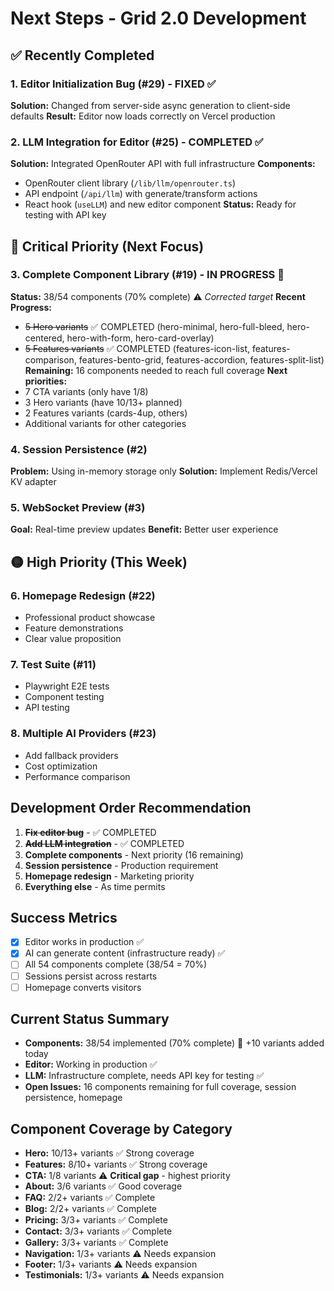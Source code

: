 # Next Steps - Grid 2.0 Development

## ✅ Recently Completed

### 1. Editor Initialization Bug (#29) - FIXED ✅
**Solution:** Changed from server-side async generation to client-side defaults
**Result:** Editor now loads correctly on Vercel production

### 2. LLM Integration for Editor (#25) - COMPLETED ✅
**Solution:** Integrated OpenRouter API with full infrastructure
**Components:**
- OpenRouter client library (`/lib/llm/openrouter.ts`)
- API endpoint (`/api/llm`) with generate/transform actions
- React hook (`useLLM`) and new editor component
**Status:** Ready for testing with API key

## 🔴 Critical Priority (Next Focus)

### 3. Complete Component Library (#19) - IN PROGRESS 🚀
**Status:** 38/54 components (70% complete) ⚠️ *Corrected target*
**Recent Progress:** 
- ~~5 Hero variants~~ ✅ COMPLETED (hero-minimal, hero-full-bleed, hero-centered, hero-with-form, hero-card-overlay)
- ~~5 Features variants~~ ✅ COMPLETED (features-icon-list, features-comparison, features-bento-grid, features-accordion, features-split-list)
**Remaining:** 16 components needed to reach full coverage
**Next priorities:**
- 7 CTA variants (only have 1/8)
- 3 Hero variants (have 10/13+ planned)
- 2 Features variants (cards-4up, others)
- Additional variants for other categories

### 4. Session Persistence (#2)
**Problem:** Using in-memory storage only
**Solution:** Implement Redis/Vercel KV adapter

### 5. WebSocket Preview (#3)
**Goal:** Real-time preview updates
**Benefit:** Better user experience

## 🟡 High Priority (This Week)

### 6. Homepage Redesign (#22)
- Professional product showcase
- Feature demonstrations
- Clear value proposition

### 7. Test Suite (#11)
- Playwright E2E tests
- Component testing
- API testing

### 8. Multiple AI Providers (#23)
- Add fallback providers
- Cost optimization
- Performance comparison

## Development Order Recommendation

1. ~~**Fix editor bug**~~ - ✅ COMPLETED
2. ~~**Add LLM integration**~~ - ✅ COMPLETED
3. **Complete components** - Next priority (16 remaining)
4. **Session persistence** - Production requirement
5. **Homepage redesign** - Marketing priority
6. **Everything else** - As time permits

## Success Metrics
- [x] Editor works in production ✅
- [x] AI can generate content (infrastructure ready) ✅
- [ ] All 54 components complete (38/54 = 70%)
- [ ] Sessions persist across restarts
- [ ] Homepage converts visitors

## Current Status Summary
- **Components:** 38/54 implemented (70% complete) 🚀 +10 variants added today
- **Editor:** Working in production ✅
- **LLM:** Infrastructure complete, needs API key for testing ✅  
- **Open Issues:** 16 components remaining for full coverage, session persistence, homepage

## Component Coverage by Category
- **Hero:** 10/13+ variants ✅ Strong coverage
- **Features:** 8/10+ variants ✅ Strong coverage  
- **CTA:** 1/8 variants ⚠️ **Critical gap** - highest priority
- **About:** 3/6 variants ✅ Good coverage
- **FAQ:** 2/2+ variants ✅ Complete
- **Blog:** 2/2+ variants ✅ Complete
- **Pricing:** 3/3+ variants ✅ Complete
- **Contact:** 3/3+ variants ✅ Complete
- **Gallery:** 3/3+ variants ✅ Complete
- **Navigation:** 1/3+ variants ⚠️ Needs expansion
- **Footer:** 1/3+ variants ⚠️ Needs expansion
- **Testimonials:** 1/3+ variants ⚠️ Needs expansion
